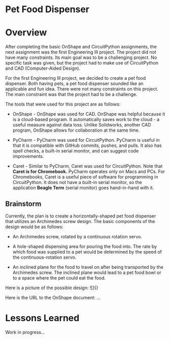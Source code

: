 # Pet Food Dispenser

# Overview
After completing the basic OnShape and CircuitPython assignments, the next assignment was the first Engineering III project. The project did not have many constraints. Its main goal was to be a challenging project. No specific task was given, but the project had to make use of CircuitPython and CAD (Computer-Aided Design).

For the first Engineering III project, we decided to create a pet food dispenser. Both having pets, a pet food dispenser sounded like an applicable and fun idea. There were not many constraints on this project. The main constraint was that the project had to be a challenge.

The tools that were used for this project are as follows:

* OnShape - OnShape was used for CAD. OnShape was helpful because it is a cloud-based program. It automatically saves work to the cloud - a useful measure against data loss. Unlike Solidworks, another CAD program, OnShape allows for collaboration at the same time.

* PyCharm - PyCharm was used for CircuitPython. PyCharm is useful in that it is compatible with GitHub commits, pushes, and pulls. It also has spell checks, a built-in serial monitor, and can suggest code improvements.

* Caret - Similar to PyCharm, Caret was used for CircuitPython. Note that **Caret is for Chromebook.** PyCharm operates only on Macs and PCs. For Chromebooks, Caret is a useful piece of software for programming in CircuitPython. It does not have a built-in serial monitor, so the application **Beagle Term** (serial monitor) goes hand-in-hand with it.

## Brainstorm
Currently, the plan is to create a horizontally-shaped pet food dispenser that utilizes an Archimedes screw design. The basic components of the design would be as follows:

* An Archimedes screw, rotated by a continuous rotation servo.

* A hole-shaped dispensing area for pouring the food into. The rate by which food was supplied to a pet would be determined by the speed of the continuous-rotation servo.

* An inclined plane for the food to travel on after being transported by the Archimedes screw. The inclined plane would lead to a pet food bowl or to a space where the pet could eat the food.

Here is a picture of the possible design:
![]{}

Here is the URL to the OnShape document: 
...

# Lessons Learned
Work in progress...

